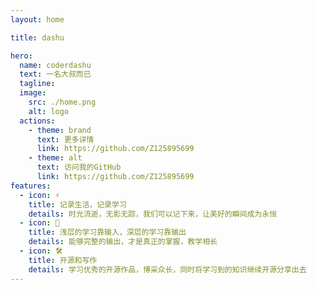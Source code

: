 ```yaml
---
layout: home

title: dashu

hero:
  name: coderdashu
  text: 一名大叔而已
  tagline:
  image:
    src: ./home.png
    alt: logo
  actions:
    - theme: brand
      text: 更多详情
      link: https://github.com/Z125895699
    - theme: alt
      text: 访问我的GitHub
      link: https://github.com/Z125895699
features:
  - icon: ⚡️ 
    title: 记录生活，记录学习
    details: 时光流逝，无影无踪，我们可以记下来，让美好的瞬间成为永恒
  - icon: 🖖
    title: 浅层的学习靠输入，深层的学习靠输出
    details: 能够完整的输出，才是真正的掌握，教学相长
  - icon: 🛠️
    title: 开源和写作
    details: 学习优秀的开源作品，博采众长，同时将学习到的知识继续开源分享出去
---
```


